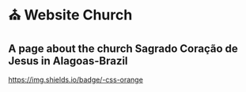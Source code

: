 # :church: Website Church

## A page about the church Sagrado Coração de Jesus in Alagoas-Brazil
https://img.shields.io/badge/-css-orange
